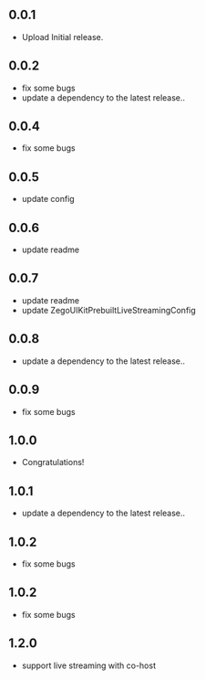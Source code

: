 ## 0.0.1

* Upload Initial release.

## 0.0.2

* fix some bugs
* update a dependency to the latest release..

## 0.0.4

* fix some bugs

## 0.0.5

* update config

## 0.0.6

* update readme

## 0.0.7

* update readme
* update ZegoUIKitPrebuiltLiveStreamingConfig

## 0.0.8

* update a dependency to the latest release..

## 0.0.9

* fix some bugs

## 1.0.0

* Congratulations!

## 1.0.1

* update a dependency to the latest release..

## 1.0.2

* fix some bugs

## 1.0.2

* fix some bugs

## 1.2.0

* support live streaming with co-host